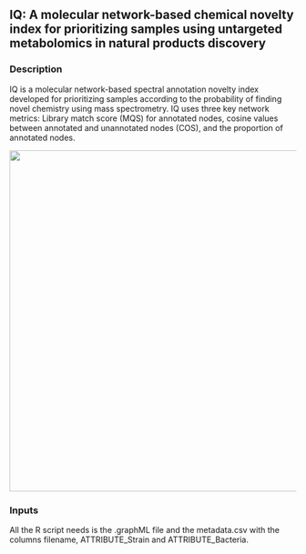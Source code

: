 ## IQ: A molecular network-based chemical novelty index for prioritizing samples using untargeted metabolomics in natural products discovery

### Description

IQ is a molecular network-based spectral annotation novelty index developed for prioritizing samples according to the probability of finding novel chemistry using mass spectrometry. IQ uses three key network metrics: Library match score (MQS) for annotated nodes, cosine values between annotated and unannotated nodes (COS), and the proportion of annotated nodes.

<img src="https://github.com/user-attachments/assets/84dcd722-efb3-4588-8584-05639d8fe347" width="600">

### Inputs

All the R script needs is the .graphML file and the metadata.csv with the columns filename, ATTRIBUTE_Strain and ATTRIBUTE_Bacteria.
